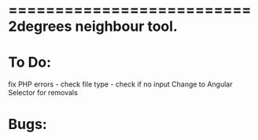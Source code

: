 ==========================
2degrees neighbour tool.
==========================

To Do:
=========
fix PHP errors
	- check file type
	- check if no input
Change to Angular
Selector for removals

Bugs:
=========